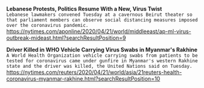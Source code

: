 **Lebanese Protests, Politics Resume With a New, Virus Twist**\
`Lebanese lawmakers convened Tuesday at a cavernous Beirut theater so that parliament members can observe social distancing measures imposed over the coronavirus pandemic.`\
https://nytimes.com/aponline/2020/04/21/world/middleeast/ap-ml-virus-outbreak-mideast.html?searchResultPosition=9

**Driver Killed in WHO Vehicle Carrying Virus Swabs in Myanmar's Rakhine**\
`A World Health Organization vehicle carrying swabs from patients to be tested for coronavirus came under gunfire in Myanmar's western Rakhine state and the driver was killed, the United Nations said on Tuesday.`\
https://nytimes.com/reuters/2020/04/21/world/asia/21reuters-health-coronavirus-myanmar-rakhine.html?searchResultPosition=10


